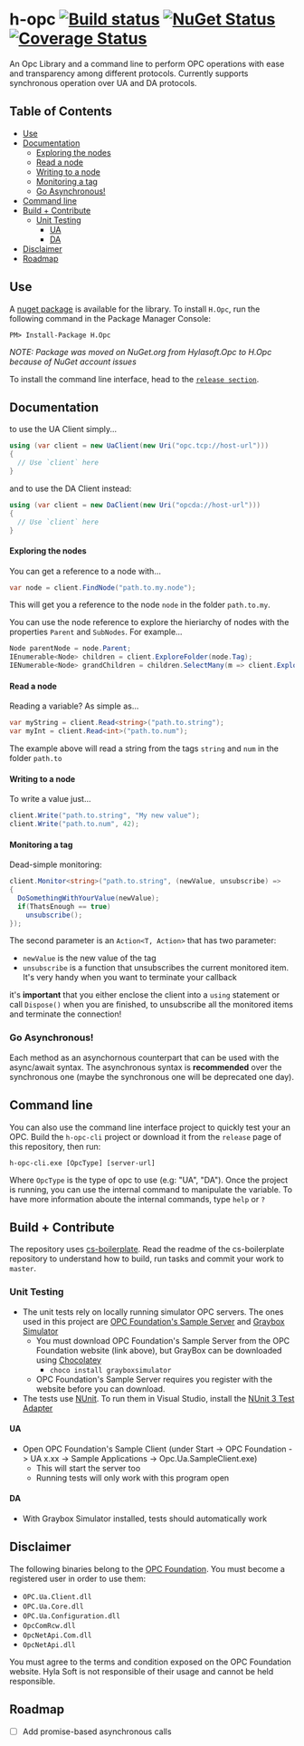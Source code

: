 h-opc [![Build status](https://ci.appveyor.com/api/projects/status/wkcrsb9560sspprc?svg=true)](https://ci.appveyor.com/project/jmbeach/h-opc/branch/master) [![NuGet Status](http://img.shields.io/nuget/v/H.Opc.svg)](https://www.nuget.org/packages/H.Opc) [![Coverage Status](https://coveralls.io/repos/github/jmbeach/h-opc/badge.svg?branch=master)](https://coveralls.io/github/jmbeach/h-opc?branch=master)
==============

An Opc Library and a command line to perform OPC operations with ease and transparency among different protocols. Currently supports synchronous operation over UA and DA protocols.

## Table of Contents
* [Use](#use)
* [Documentation](#documentation)
  * [Exploring the nodes](#exploring-the-nodes)
  * [Read a node](#read-a-node)
  * [Writing to a node](#writing-to-a-node)
  * [Monitoring a tag](#monitoring-a-tag)
  * [Go Asynchronous!](#go-asynchronous)
* [Command line](#command-line)
* [Build + Contribute](#build--contribute)
  * [Unit Testing](#unit-testing)
    * [UA](#ua)
    * [DA](#da)
* [Disclaimer](#disclaimer)
* [Roadmap](#roadmap)


## Use

A [nuget package](https://www.nuget.org/packages/H.Opc/) is available for the library. To install `H.Opc`, run the following command in the Package Manager Console:

    PM> Install-Package H.Opc

*NOTE: Package was moved on NuGet.org from Hylasoft.Opc to H.Opc because of NuGet account issues*

To install the command line interface, head to the [`release section`](https://github.com/hylasoft-usa/h-opc/releases).

## Documentation

to use the UA Client simply...

````cs
using (var client = new UaClient(new Uri("opc.tcp://host-url")))
{
  // Use `client` here
}
````

and to use the DA Client instead:

````cs
using (var client = new DaClient(new Uri("opcda://host-url")))
{
  // Use `client` here
}
````

#### Exploring the nodes

You can get a reference to a node with...

````cs
var node = client.FindNode("path.to.my.node");
````

This will get you a reference to the node `node` in the folder `path.to.my`.

You can use the node reference to explore the hieriarchy of nodes with the properties `Parent` and `SubNodes`. For example...

````cs
Node parentNode = node.Parent;
IEnumerable<Node> children = client.ExploreFolder(node.Tag);
IENumerable<Node> grandChildren = children.SelectMany(m => client.ExploreFolder(m.Tag));
````

#### Read a node

Reading a variable? As simple as...

````cs
var myString = client.Read<string>("path.to.string");
var myInt = client.Read<int>("path.to.num");
````

The example above will read a string from the tags `string` and `num` in the folder `path.to`

#### Writing to a node

To write a value just...

````cs
client.Write("path.to.string", "My new value");
client.Write("path.to.num", 42);
````

#### Monitoring a tag

Dead-simple monitoring:

````cs
client.Monitor<string>("path.to.string", (newValue, unsubscribe) =>
{
  DoSomethingWithYourValue(newValue);
  if(ThatsEnough == true)
    unsubscribe();
});

````

The second parameter is an `Action<T, Action>` that has two parameter:

- `newValue` is the new value of the tag
- `unsubscribe` is a function that unsubscribes the current monitored item. It's very handy when you want to terminate your callback

it's **important** that you either enclose the client into a `using` statement or call `Dispose()` when you are finished, to unsubscribe all the monitored items and terminate the connection!

### Go Asynchronous!

Each method as an asynchornous counterpart that can be used with the async/await syntax. The asynchronous syntax is **recommended** over the synchronous one (maybe the synchronous one will be deprecated one day).

## Command line

You can also use the command line interface project to quickly test your an OPC. Build the `h-opc-cli` project or download it from the `release` page of this repository, then run:

````
h-opc-cli.exe [OpcType] [server-url]
````

Where `OpcType` is the type of opc to use (e.g: "UA", "DA"). Once the project is running, you can use the internal command to manipulate the variable. To have more information aboute the internal commands, type `help` or `?`

## Build + Contribute

The repository uses [cs-boilerplate](https://github.com/hylasoft-usa/cs-boilerplate). Read the readme of the cs-boilerplate repository to understand how to build, run tasks and commit your work to `master`.

### Unit Testing

+ The unit tests rely on locally running simulator OPC servers. The ones used in this project are [OPC Foundation's Sample Server](https://opcfoundation.org/developer-tools/developer-kits-unified-architecture/sample-applications)
and [Graybox Simulator](http://gray-box.net/download_graysim.php?lang=en)
  + You must download OPC Foundation's Sample Server from the OPC Foundation website (link above), but GrayBox can be downloaded using [Chocolatey](https://chocolatey.org/)
    + `choco install grayboxsimulator`
  + OPC Foundation's Sample Server requires you register with the website before you can download.
+ The tests use [NUnit](https://github.com/nunit/nunit). To run them in Visual Studio, install the [NUnit 3 Test Adapter](https://marketplace.visualstudio.com/items?itemName=NUnitDevelopers.NUnit3TestAdapter)

#### UA
+ Open OPC Foundation's Sample Client (under Start -> OPC Foundation -> UA x.xx -> Sample Applications -> Opc.Ua.SampleClient.exe)
  + This will start the server too
  + Running tests will only work with this program open

#### DA
+ With Graybox Simulator installed, tests should automatically work

## Disclaimer

The following binaries belong to the [OPC Foundation](https://opcfoundation.org/). You must become a registered user in order to use them:

- `OPC.Ua.Client.dll`
- `OPC.Ua.Core.dll`
- `OPC.Ua.Configuration.dll`
- `OpcComRcw.dll`
- `OpcNetApi.Com.dll`
- `OpcNetApi.dll`

You must agree to the terms and condition exposed on the OPC Foundation website. Hyla Soft is not responsible of their usage and cannot be held responsible.

## Roadmap

- [ ] Add promise-based asynchronous calls
